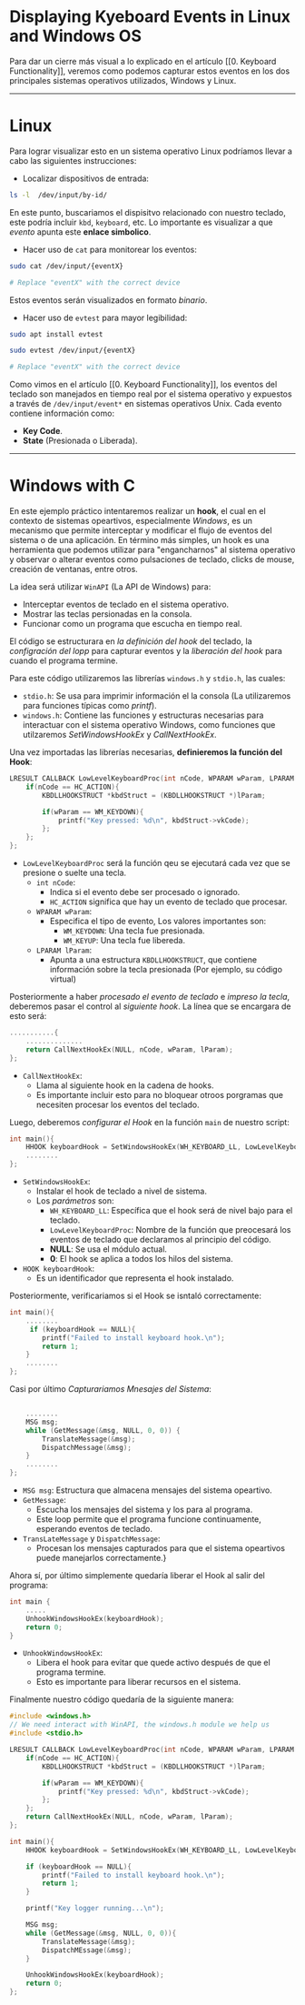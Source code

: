 # Displaying Kyeboard Events in Linux and Windows OS

Para dar un cierre más visual a lo explicado en el artículo [[0. Keyboard Functionality]], veremos como podemos capturar estos eventos en los dos principales sistemas operativos utilizados, Windows y Linux.

-----
# Linux

Para lograr visualizar esto en un sistema operativo Linux podríamos llevar a cabo las siguientes instrucciones:

- Localizar dispositivos de entrada: 
```bash
ls -l  /dev/input/by-id/
```

En este punto, buscariamos el dispisitvo relacionado con nuestro teclado, este podría incluir `kbd`, `keyboard`, etc. Lo importante es visualizar a que *evento* apunta este **enlace simbolico**. 

- Hacer uso de `cat` para monitorear los eventos:
```bash
sudo cat /dev/input/{eventX}

# Replace "eventX" with the correct device
```

Estos eventos serán visualizados en formato *binario*.

- Hacer uso de `evtest` para mayor legibilidad:
```bash
sudo apt install evtest

sudo evtest /dev/input/{eventX}

# Replace "eventX" with the correct device
```

Como vimos en el artículo [[0. Keyboard Functionality]], los eventos del teclado son manejados en tiempo real por el sistema operativo y expuestos a través de `/dev/input/event*` en sistemas operativos Unix. Cada evento contiene información como:

- **Key Code**.
- **State** (Presionada o Liberada).

---
# Windows with C

En este ejemplo práctico intentaremos realizar un **hook**, el cual en el contexto de sistemas opeartivos, especialmente *Windows*, es un mecanismo que permite interceptar y modificar el flujo de eventos del sistema o de una aplicación. En término más simples, un hook es una herramienta que podemos utilizar para "engancharnos" al sistema operativo y observar o alterar eventos como pulsaciones de teclado, clicks de mouse, creación de ventanas, entre otros.

La idea será utilizar `WinAPI` (La API de Windows) para:

- Interceptar eventos de teclado en el sistema operativo.
- Mostrar las teclas persionadas en la consola.
- Funcionar como un programa que escucha en tiempo real.

El código se estructurara en *la definición del hook* del teclado, la *configración del lopp* para capturar eventos y la *liberación del hook* para cuando el programa termine.

Para este código utilizaremos las librerías `windows.h` y `stdio.h`, las cuales:

- `stdio.h`: Se usa para imprimir información el la consola (La utilizaremos para funciones típicas como *printf*).
- `windows.h`: Contiene las funciones y estructuras necesarias para interactuar con el sistema operativo Windows, como funciones que utilzaremos *SetWindowsHookEx* y *CallNextHookEx*. 

Una vez importadas las librerías necesarias, **definieremos la función del Hook**:

```C
LRESULT CALLBACK LowLevelKeyboardProc(int nCode, WPARAM wParam, LPARAM lParam){
    if(nCode == HC_ACTION){
        KBDLLHOOKSTRUCT *kbdStruct = (KBDLLHOOKSTRUCT *)lParam;

        if(wParam == WM_KEYDOWN){
            printf("Key pressed: %d\n", kbdStruct->vkCode);
        };
    };
};
```

- `LowLevelKeyboardProc` será la función qeu se ejecutará cada vez que se presione o suelte una tecla.
	- `int nCode`:
		- Indica si el evento debe ser procesado o ignorado.
		- `HC_ACTION` significa que hay un evento de teclado que procesar.
	- `WPARAM wParam`:
		- Especifica el tipo de evento, Los valores importantes son:
			- `WM_KEYDOWN`: Una tecla fue presionada.
			- `WM_KEYUP`: Una tecla fue libereda.
	- `LPARAM lParam`:
		- Apunta a una estructura `KBDLLHOOKSTRUCT`, que contiene información sobre la tecla presionada (Por ejemplo, su código virtual)

 Posteriormente a haber *procesado el evento de teclado* e *impreso la tecla*, deberemos pasar el control al *siguiente hook*. La línea que se encargara de esto será:

```C
...........{
	..............
	return CallNextHookEx(NULL, nCode, wParam, lParam);
};
```

- `CallNextHookEx`:
	- Llama al siguiente hook en la cadena de hooks.
	- Es importante incluir esto para no bloquear otroos porgramas que necesiten procesar los eventos del teclado.

Luego, deberemos *configurar el Hook* en la función `main` de nuestro script:

```C
int main(){
    HHOOK keyboardHook = SetWindowsHookEx(WH_KEYBOARD_LL, LowLevelKeyboardProc, NULL, 0);
    ........
};
```

- `SetWindowsHookEx`:
	- Instalar el hook de teclado a nivel de sistema.
	- Los *parámetros* son:
		- `WH_KEYBOARD_LL`: Específica que el hook será de nivel bajo para el teclado.
		- `LowLevelKeyboardProc`: Nombre de la función que preocesará los eventos de teclado que declaramos al principio del código.
		- **NULL**: Se usa el módulo actual.
		- **0**: El hook se aplica a todos los hilos del sistema.
- `HOOK keyboardHook`:
	- Es un identificador que representa el hook instalado.

Posteriormente, verificariamos si el Hook se isntaló correctamente:

```C
int main(){
	........
	 if (keyboardHook == NULL){
        printf("Failed to install keyboard hook.\n");
        return 1;
    }
    ........
};
```

Casi por último *Capturariamos Mnesajes del Sistema*:

```C

	........
	MSG msg;
    while (GetMessage(&msg, NULL, 0, 0)) {
        TranslateMessage(&msg);
        DispatchMessage(&msg);
    }
    ........
};
```

- `MSG msg`: Estructura que almacena mensajes del sistema opeartivo.
- `GetMessage`:
	- Escucha los mensajes del sistema y los para al programa.
	- Este loop permite que el programa funcione continuamente, esperando eventos de teclado.
- `TransLateMessage` y `DispatchMessage`:
	- Procesan los mensajes capturados para que el sistema opeartivos puede manejarlos correctamente.}

Ahora sí, por último simplemente quedaría liberar el Hook al salir del programa:

```C
int main {
	.....
	UnhookWindowsHookEx(keyboardHook);
	return 0;
}
```

- `UnhookWindowsHookEx`:
	- Libera el hook para evitar que quede activo después de que el programa termine.
	- Esto es importante para liberar recursos en el sistema.

Finalmente nuestro código quedaría de la siguiente manera:

```C
#include <windows.h>
// We need interact with WinAPI, the windows.h module we help us
#include <stdio.h>

LRESULT CALLBACK LowLevelKeyboardProc(int nCode, WPARAM wParam, LPARAM lParam){
    if(nCode == HC_ACTION){
        KBDLLHOOKSTRUCT *kbdStruct = (KBDLLHOOKSTRUCT *)lParam;

        if(wParam == WM_KEYDOWN){
            printf("Key pressed: %d\n", kbdStruct->vkCode);
        };
    };
    return CallNextHookEx(NULL, nCode, wParam, lParam);
};

int main(){
    HHOOK keyboardHook = SetWindowsHookEx(WH_KEYBOARD_LL, LowLevelKeyboardProc, NULL, 0);

    if (keyboardHook == NULL){
        printf("Failed to install keyboard hook.\n");
        return 1;
    }

    printf("Key logger running...\n");

    MSG msg;
    while (GetMessage(&msg, NULL, 0, 0)){
        TranslateMessage(&msg);
        DispatchMEssage(&msg);
    }

    UnhookWindowsHookEx(keyboardHook);
    return 0;
};
```